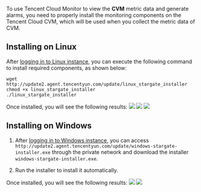 To use Tencent Cloud Monitor to view the **CVM** metric data and generate alarms, you need to properly install the monitoring components on the Tencent Cloud CVM, which will be used when you collect the metric data of CVM.

## Installing on Linux
After [logging in to Linux instance](/doc/product/213/5436), you can execute the following command to install required components, as shown below:
```
wget http://update2.agent.tencentyun.com/update/linux_stargate_installer
chmod +x linux_stargate_installer
./linux_stargate_installer
```

Once installed, you will see the following results:
![](//mccdn.qcloud.com/img568a75015695c.png)
![](//mccdn.qcloud.com/img568a750882880.png)
![](//mccdn.qcloud.com/img568a751592aea.png)

## Installing on Windows
1) After [logging in to Windows instance](/doc/product/213/5435), you can access `http://update2.agent.tencentyun.com/update/windows-stargate-installer.exe` through the private network and download the installer `windows-stargate-installer.exe`.

2) Run the installer to install it automatically.

Once installed, you will see the following results:
![](//mccdn.qcloud.com/img568a758c4c308.png)
![](//mccdn.qcloud.com/img568a75948c917.png)
